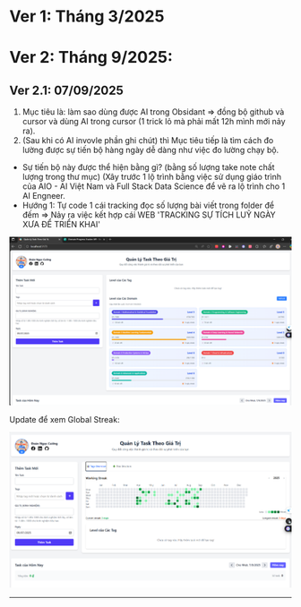# Ver 1: Tháng 3/2025

# Ver 2: Tháng 9/2025:

## Ver 2.1: 07/09/2025

1. Mục tiêu là: làm sao dùng được AI trong Obsidant => đồng bộ github và cursor và dùng AI trong cursor (1 trick lỏ mà phải mất 12h mình mới nảy ra).
2. (Sau khi có AI invovle phần ghi chút) thì Mục tiêu tiếp là tìm cách đo lường được sự tiến bộ hàng ngày dễ dàng như việc đo lường chạy bộ.

- Sự tiến bộ này được thể hiện bằng gì? (bằng số lượng take note chất lượng trong thư mục) (Xây trước 1 lộ trình bằng việc sử dụng giáo trình của AIO - AI Việt Nam và Full Stack Data Science để vẽ ra lộ trình cho 1 AI Engneer.
- Hướng 1: Tự code 1 cái tracking đọc số lượng bài viết trong folder để đếm
  => Nảy ra việc kết hợp cái WEB 'TRACKING SỰ TÍCH LUỸ NGÀY XƯA ĐỂ TRIỂN KHAI'

![1757226793810](image/CHANGLOG/1757226793810.png)


Update để xem Global Streak: 

![1757251961160](docs/image/.md/1757251961160.png)


---
